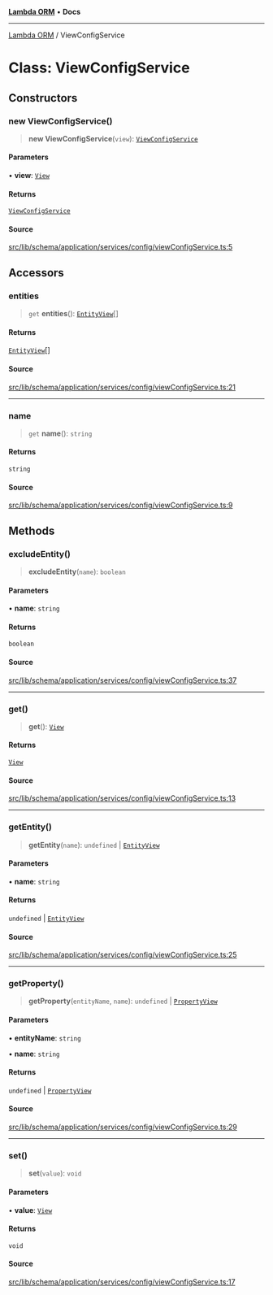 [**Lambda ORM**](../README.md) • **Docs**

***

[Lambda ORM](../README.md) / ViewConfigService

# Class: ViewConfigService

## Constructors

### new ViewConfigService()

> **new ViewConfigService**(`view`): [`ViewConfigService`](ViewConfigService.md)

#### Parameters

• **view**: [`View`](../interfaces/View.md)

#### Returns

[`ViewConfigService`](ViewConfigService.md)

#### Source

[src/lib/schema/application/services/config/viewConfigService.ts:5](https://github.com/lambda-orm/lambdaorm-base/blob/ca6421568853c5efe7433915c5510adb7501a76c/src/lib/schema/application/services/config/viewConfigService.ts#L5)

## Accessors

### entities

> `get` **entities**(): [`EntityView`](../interfaces/EntityView.md)[]

#### Returns

[`EntityView`](../interfaces/EntityView.md)[]

#### Source

[src/lib/schema/application/services/config/viewConfigService.ts:21](https://github.com/lambda-orm/lambdaorm-base/blob/ca6421568853c5efe7433915c5510adb7501a76c/src/lib/schema/application/services/config/viewConfigService.ts#L21)

***

### name

> `get` **name**(): `string`

#### Returns

`string`

#### Source

[src/lib/schema/application/services/config/viewConfigService.ts:9](https://github.com/lambda-orm/lambdaorm-base/blob/ca6421568853c5efe7433915c5510adb7501a76c/src/lib/schema/application/services/config/viewConfigService.ts#L9)

## Methods

### excludeEntity()

> **excludeEntity**(`name`): `boolean`

#### Parameters

• **name**: `string`

#### Returns

`boolean`

#### Source

[src/lib/schema/application/services/config/viewConfigService.ts:37](https://github.com/lambda-orm/lambdaorm-base/blob/ca6421568853c5efe7433915c5510adb7501a76c/src/lib/schema/application/services/config/viewConfigService.ts#L37)

***

### get()

> **get**(): [`View`](../interfaces/View.md)

#### Returns

[`View`](../interfaces/View.md)

#### Source

[src/lib/schema/application/services/config/viewConfigService.ts:13](https://github.com/lambda-orm/lambdaorm-base/blob/ca6421568853c5efe7433915c5510adb7501a76c/src/lib/schema/application/services/config/viewConfigService.ts#L13)

***

### getEntity()

> **getEntity**(`name`): `undefined` \| [`EntityView`](../interfaces/EntityView.md)

#### Parameters

• **name**: `string`

#### Returns

`undefined` \| [`EntityView`](../interfaces/EntityView.md)

#### Source

[src/lib/schema/application/services/config/viewConfigService.ts:25](https://github.com/lambda-orm/lambdaorm-base/blob/ca6421568853c5efe7433915c5510adb7501a76c/src/lib/schema/application/services/config/viewConfigService.ts#L25)

***

### getProperty()

> **getProperty**(`entityName`, `name`): `undefined` \| [`PropertyView`](../interfaces/PropertyView.md)

#### Parameters

• **entityName**: `string`

• **name**: `string`

#### Returns

`undefined` \| [`PropertyView`](../interfaces/PropertyView.md)

#### Source

[src/lib/schema/application/services/config/viewConfigService.ts:29](https://github.com/lambda-orm/lambdaorm-base/blob/ca6421568853c5efe7433915c5510adb7501a76c/src/lib/schema/application/services/config/viewConfigService.ts#L29)

***

### set()

> **set**(`value`): `void`

#### Parameters

• **value**: [`View`](../interfaces/View.md)

#### Returns

`void`

#### Source

[src/lib/schema/application/services/config/viewConfigService.ts:17](https://github.com/lambda-orm/lambdaorm-base/blob/ca6421568853c5efe7433915c5510adb7501a76c/src/lib/schema/application/services/config/viewConfigService.ts#L17)
